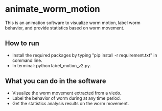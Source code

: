 # animate_worm_motion
This is an animation software to visualize worm motion, label worm behavior, and provide statistics based on worm movement. 

How to run
------------
- Install the required packages by typing "pip install -r requirement.txt" in command line.
- In terminal: python label_motion_v2.py.


What you can do in the software
----------------------------------
- Visualize the worm movement extracted from a viedo.
- Label the behavior of worm during at any time period.
- Get the statistics analysis results on the worm movement.
